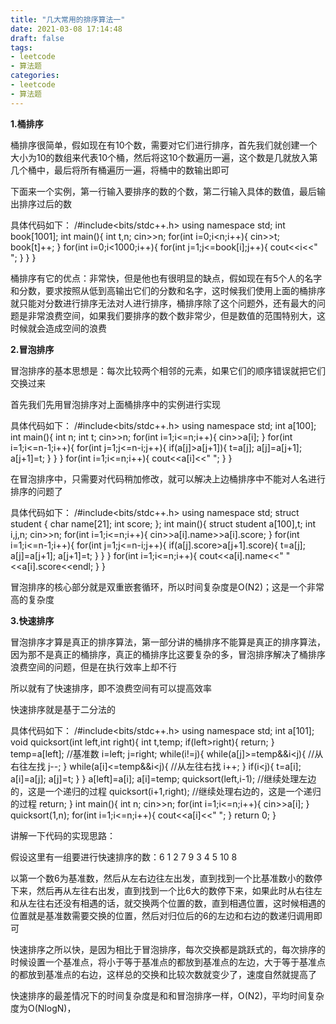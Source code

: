 ```yaml
---
title: "几大常用的排序算法一"
date: 2021-03-08 17:14:48
draft: false
tags:
- leetcode
- 算法题
categories: 
- leetcode
- 算法题
---
```

**1.桶排序**

桶排序很简单，假如现在有10个数，需要对它们进行排序，首先我们就创建一个大小为10的数组来代表10个桶，然后将这10个数遍历一遍，这个数是几就放入第几个桶中，最后将所有桶遍历一遍，将桶中的数输出即可

下面来一个实例，第一行输入要排序的数的个数，第二行输入具体的数值，最后输出排序过后的数

具体代码如下：
/#include<bits/stdc++.h> using namespace std; int book[1001]; int main(){ int t,n; cin>>n; for(int i=0;i<n;i++){ cin>>t; book[t]++; } for(int i=0;i<1000;i++){ for(int j=1;j<=book[i];j++){ cout<<i<<" "; } } }

桶排序有它的优点：非常快，但是他也有很明显的缺点，假如现在有5个人的名字和分数，要求按照从低到高输出它们的分数和名字，这时候我们使用上面的桶排序就只能对分数进行排序无法对人进行排序，桶排序除了这个问题外，还有最大的问题是非常浪费空间，如果我们要排序的数个数非常少，但是数值的范围特别大，这时候就会造成空间的浪费

**2.冒泡排序**

冒泡排序的基本思想是：每次比较两个相邻的元素，如果它们的顺序错误就把它们交换过来

首先我们先用冒泡排序对上面桶排序中的实例进行实现

具体代码如下：
/#include<bits/stdc++.h> using namespace std; int a[100]; int main(){ int n; int t; cin>>n; for(int i=1;i<=n;i++){ cin>>a[i]; } for(int i=1;i<=n-1;i++){ for(int j=1;j<=n-i;j++){ if(a[j]>a[j+1]){ t=a[j]; a[j]=a[j+1]; a[j+1]=t; } } } for(int i=1;i<=n;i++){ cout<<a[i]<<" "; } }

在冒泡排序中，只需要对代码稍加修改，就可以解决上边桶排序中不能对人名进行排序的问题了

具体代码如下：
/#include<bits/stdc++.h> using namespace std; struct student { char name[21]; int score; }; int main(){ struct student a[100],t; int i,j,n; cin>>n; for(int i=1;i<=n;i++){ cin>>a[i].name>>a[i].score; } for(int i=1;i<=n-1;i++){ for(int j=1;j<=n-i;j++){ if(a[j].score>a[j+1].score){ t=a[j]; a[j]=a[j+1]; a[j+1]=t; } } } for(int i=1;i<=n;i++){ cout<<a[i].name<<" "<<a[i].score<<endl; } }

冒泡排序的核心部分就是双重嵌套循环，所以时间复杂度是O(N2)；这是一个非常高的复杂度

**3.快速排序**

冒泡排序才算是真正的排序算法，第一部分讲的桶排序不能算是真正的排序算法，因为那不是真正的桶排序，真正的桶排序比这要复杂的多，冒泡排序解决了桶排序浪费空间的问题，但是在执行效率上却不行

所以就有了快速排序，即不浪费空间有可以提高效率

快速排序就是基于二分法的

具体代码如下：
/#include<bits/stdc++.h> using namespace std; int a[101]; void quicksort(int left,int right){ int t,temp; if(left>right){ return; } temp=a[left]; //基准数 i=left; j=right; while(i!=j){ while(a[j]>=temp&&i<j){ //从右往左找 j--; } while(a[i]<=temp&&i<j){ //从左往右找 i++; } if(i<j){ t=a[i]; a[i]=a[j]; a[j]=t; } } a[left]=a[i]; a[i]=temp; quicksort(left,i-1); //继续处理左边的，这是一个递归的过程 quicksort(i+1,right); //继续处理右边的，这是一个递归的过程 return; } int main(){ int n; cin>>n; for(int i=1;i<=n;i++){ cin>>a[i]; } quicksort(1,n); for(int i=1;i<=n;i++){ cout<<a[i]<<" "; } return 0; }

讲解一下代码的实现思路：

假设这里有一组要进行快速排序的数：6 1 2 7 9 3 4 5 10 8

以第一个数6为基准数，然后从左右边往左出发，直到找到一个比基准数小的数停下来，然后再从左往右出发，直到找到一个比6大的数停下来，如果此时从右往左和从左往右还没有相遇的话，就交换两个位置的数，直到相遇位置，这时候相遇的位置就是基准数需要交换的位置，然后对归位后的6的左边和右边的数递归调用即可

快速排序之所以快，是因为相比于冒泡排序，每次交换都是跳跃式的，每次排序的时候设置一个基准点，将小于等于基准点的都放到基准点的左边，大于等于基准点的都放到基准点的右边，这样总的交换和比较次数就变少了，速度自然就提高了

快速排序的最差情况下的时间复杂度是和和冒泡排序一样，O(N2)，平均时间复杂度为O(NlogN)，